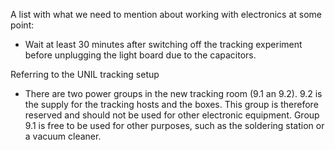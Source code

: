 A list with what we need to mention about working with electronics at some point:

- Wait at least 30 minutes after switching off the tracking experiment before
unplugging the light board due to the capacitors.

Referring to the UNIL tracking setup
- There are two power groups in the new tracking room (9.1 an 9.2). 9.2 is the
supply for the tracking hosts and the boxes. This group is therefore reserved
and should not be used for other electronic equipment. Group 9.1 is free to be
used for other purposes, such as the soldering station or a vacuum cleaner.
